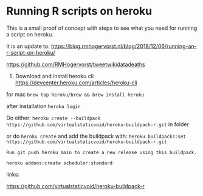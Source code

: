 # Running R scripts on heroku


This is a small proof of concept with steps to see what you need for running a script on heroku. 

It is an update to: https://blog.rmhogervorst.nl/blog/2018/12/06/running-an-r-script-on-heroku/

https://github.com/RMHogervorst/tweetwikidatadeaths

1. Download and install heroku cli
https://devcenter.heroku.com/articles/heroku-cli

for mac `brew tap heroku/brew && brew install heroku`

after installation
`heroku login`

Do either:
`heroku create --buildpack https://github.com/virtualstaticvoid/heroku-buildpack-r.git` in folder 

or do `heroku create` and add the buildpack with:
`heroku buildpacks:set https://github.com/virtualstaticvoid/heroku-buildpack-r.git`

```
Run git push heroku main to create a new release using this buildpack.
```

```
heroku addons:create scheduler:standard
```

links:

https://github.com/virtualstaticvoid/heroku-buildpack-r
